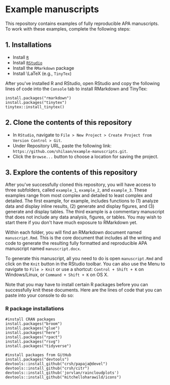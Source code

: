 # Example manuscripts

This repository contains examples of fully reproducible APA manuscripts. To work with these examples, complete the following steps: 

## 1. Installations

- Install [`R`](https://cran.r-project.org/mirrors.html)
- Install [`RStudio`](https://www.rstudio.com/products/rstudio/download/)
- Install the `RMarkdown` package  
- Install \LaTeX (e.g., `TinyTex`)

After you've installed R and RStudio, open RStudio and copy the following lines of code into the `Console` tab to install RMarkdown and TinyTex: 

`install.packages("rmarkdown")`  
`install.packages("tinytex")`   
`tinytex::install_tinytex()`   

## 2. Clone the contents of this repository

- In `RStudio`, navigate to `File > New Project > Create Project from Version Control > Git`.  
- Under Repository URL, paste the following link: `https://github.com/shilaan/example-manuscripts.git`. 
- Click the `Browse...` button to choose a location for saving the project. 

## 3. Explore the contents of this repository 

After you've successfully cloned this repository, you will have access to three subfolders, called `example_1`, `example_2`, and `example_3`. These examples range from most complex and detailed to least complex and detailed. The first example, for example, includes functions to (1) analyze data and display inline results, (2) generate and display figures, and (3) generate and display tables. The third example is a commentary manuscript that does not include any data analysis, figures, or tables. You may wish to start there if you don't have much exposure to RMarkdown yet. 

Within each folder, you will find an RMarkdown document named `manuscript.Rmd`. This is the core document that includes all the writing and code to generate the resulting fully formatted and reproducible APA manuscript named `manuscript.docx`.  

To generate this manuscript, all you need to do is open `manuscript.Rmd` and click on the `Knit` button in the RStudio toolbar. You can also use the Menu to navigate to `File > Knit` or use a shortcut: `Control + Shift + K` on Windows/Linux, or `Command + Shift + K` on OS X.  

Note that you may have to install certain R packages before you can successfully knit these documents. Here are the lines of code that you can paste into your console to do so: 

### R package installations
```
#install CRAN packages  
install.packages("broom")  
install.packages("glue")  
install.packages("here")  
install.packages("rpact")  
install.packages("rsvg")  
install.packages("tidyverse")  

#install packages from GitHub  
install.packages("devtools")  
devtools::install_github("crsh/papaja@devel")  
devtools::install_github("crsh/citr")   
devtools::install_github('jorvlan/raincloudplots')  
devtools::install_github("mitchelloharawild/icons")  
```
